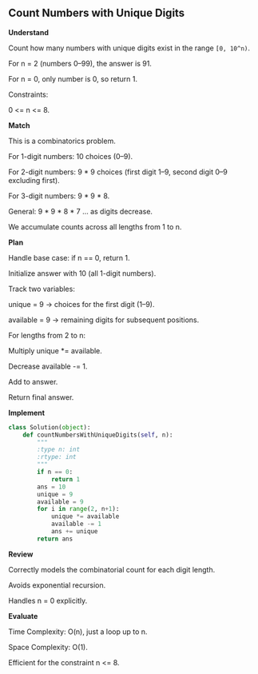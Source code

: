 ## Count Numbers with Unique Digits
**Understand**

Count how many numbers with unique digits exist in the range `[0, 10^n)`.

For n = 2 (numbers 0–99), the answer is 91.

For n = 0, only number is 0, so return 1.

Constraints:

0 <= n <= 8.

**Match**

This is a combinatorics problem.

For 1-digit numbers: 10 choices (0–9).

For 2-digit numbers: 9 * 9 choices (first digit 1–9, second digit 0–9 excluding first).

For 3-digit numbers: 9 * 9 * 8.

General: 9 * 9 * 8 * 7 … as digits decrease.

We accumulate counts across all lengths from 1 to n.

**Plan**

Handle base case: if n == 0, return 1.

Initialize answer with 10 (all 1-digit numbers).

Track two variables:

unique = 9 → choices for the first digit (1–9).

available = 9 → remaining digits for subsequent positions.

For lengths from 2 to n:

Multiply unique *= available.

Decrease available -= 1.

Add to answer.

Return final answer.

**Implement**
```py
class Solution(object):
    def countNumbersWithUniqueDigits(self, n):
        """
        :type n: int
        :rtype: int
        """
        if n == 0:
            return 1
        ans = 10
        unique = 9
        available = 9
        for i in range(2, n+1):
            unique *= available
            available -= 1
            ans += unique
        return ans
```

**Review**

Correctly models the combinatorial count for each digit length.

Avoids exponential recursion.

Handles n = 0 explicitly.

**Evaluate**

Time Complexity: O(n), just a loop up to n.

Space Complexity: O(1).

Efficient for the constraint n <= 8.